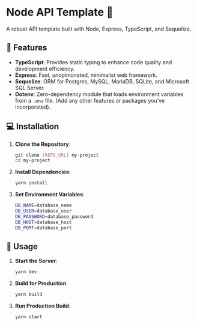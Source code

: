# Node API Template 🚀

A robust API template built with Node, Express, TypeScript, and Sequelize.

## 🌟 Features

-   **TypeScript**: Provides static typing to enhance code quality and development efficiency.
-   **Express**: Fast, unopinionated, minimalist web framework.
-   **Sequelize**: ORM for Postgres, MySQL, MariaDB, SQLite, and Microsoft SQL Server.
-   **Dotenv**: Zero-dependency module that loads environment variables from a `.env` file.
    (Add any other features or packages you've incorporated).

## 💻 Installation

1. **Clone the Repository**:

    ```bash
    git clone [REPO_URL] my-project
    cd my-project

    ```

2. **Install Dependencies**:

    ```bash
    yarn install
    ```

3. **Set Environment Variables**:
    ```bash
    DB_NAME=database_name
    DB_USER=database_user
    DB_PASSWORD=database_password
    DB_HOST=database_host
    DB_PORT=database_port
    ```

## 🚦 Usage

1. **Start the Server**:

    ```bash
    yarn dev
    ```

2. **Build for Production**:

    ```bash
    yarn build
    ```

3. **Run Production Build**:

    ```bash
    yarn start
    ```